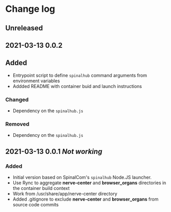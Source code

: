 # Change log


## Unreleased

## 2021-03-13 0.0.2

## Added

* Entrypoint script to define `spinalhub` command arguments from environment variables
* Addded README with container buid and launch instructions

### Changed

* Dependency on the `spinalhub.js`

### Removed

* Dependency on the `spinalhub.js`

## 2021-03-13 0.0.1 _Not working_

### Added

* Initial version based on SpinalCom's `spinalhub` Node.JS launcher.
* Use Rync to aggregate **nerve-center** and **browser_organs** directories in the container build context
* Work from /usr/share/app/nerve-center directory
* Added .gitignore to exclude **nerve-center** and **browser_organs** from source code commits